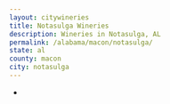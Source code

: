 ```yaml
---
layout: citywineries
title: Notasulga Wineries
description: Wineries in Notasulga, AL
permalink: /alabama/macon/notasulga/
state: al
county: macon
city: notasulga
---
```

-

